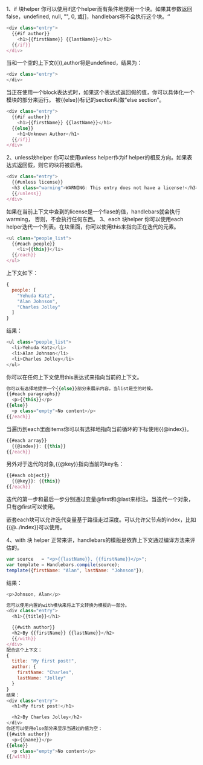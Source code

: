 1、if 块helper
你可以使用if这个helper而有条件地使用一个块。如果其参数返回false，undefined, null, "", 0, 或[]，handlebars将不会执行这个块。‘’
```js
<div class="entry">
  {{#if author}}
    <h1>{{firstName}} {{lastName}}</h1>
  {{/if}}
</div>
```
当和一个空的上下文({}),author将是undefined，结果为：
```js
<div class="entry">
</div>
```
当正在使用一个block表达式时，如果这个表达式返回假的值，你可以具体化一个模块的部分来运行。
被{{else}}标记的section叫做“else section”。
```js
<div class="entry">
  {{#if author}}
    <h1>{{firstName}} {{lastName}}</h1>
  {{else}}
    <h1>Unknown Author</h1>
  {{/if}}
</div>
```
2、unless块helper
你可以使用unless helper作为if helper的相反方向。如果表达式返回假，则它的块将被启用。
```js
<div class="entry">
  {{#unless license}}
  <h3 class="warning">WARNING: This entry does not have a license!</h3>
  {{/unless}}
</div>
```
如果在当前上下文中查到的license是一个flase的值，handlebars就会执行warming，
否则，不会执行任何东西。
3、each 块helper
你可以使用each helper迭代一个列表。在块里面，你可以使用this来指向正在迭代的元素。
```js
<ul class="people_list">
  {{#each people}}
    <li>{{this}}</li>
  {{/each}}
</ul>
```
上下文如下：
```js
{
  people: [
    "Yehuda Katz",
    "Alan Johnson",
    "Charles Jolley"
  ]
}
```
结果：
```js
<ul class="people_list">
  <li>Yehuda Katz</li>
  <li>Alan Johnson</li>
  <li>Charles Jolley</li>
</ul>
```
你可以在任何上下文使用this表达式来指向当前的上下文。
```js
你可以有选择地提供一个{{else}}部分来展示内容，当list是空的时候。
{{#each paragraphs}}
  <p>{{this}}</p>
{{else}}
  <p class="empty">No content</p>
{{/each}}
```
当遍历到each里面items你可以有选择地指向当前循环的下标使用{{@index}}。
```js
{{#each array}}
  {{@index}}: {{this}}
{{/each}}
```
另外对于迭代的对象,{{@key}}指向当前的key名：
```js
{{#each object}}
  {{@key}}: {{this}}
{{/each}}
```
迭代的第一步和最后一步分别通过变量@first和@last来标注。当迭代一个对象，只有@first可以使用。

嵌套each块可以允许迭代变量基于路径走过深度。可以允许父节点的index，比如{{@../index}}可以使用。

4、with 块 helper
正常来讲，handlebars的模版是依靠上下文通过编译方法来评估的。
```js
var source   = "<p>{{lastName}}, {{firstName}}</p>";
var template = Handlebars.compile(source);
template({firstName: "Alan", lastName: "Johnson"});
```
结果：
```js
<p>Johnson, Alan</p>
```
```js
您可以使用内置的with模块来将上下文转换为模板的一部分。
<div class="entry">
  <h1>{{title}}</h1>

  {{#with author}}
  <h2>By {{firstName}} {{lastName}}</h2>
  {{/with}}
</div>
配合这个上下文：
{
  title: "My first post!",
  author: {
    firstName: "Charles",
    lastName: "Jolley"
  }
}
结果：
<div class="entry">
  <h1>My first post!</h1>

  <h2>By Charles Jolley</h2>
</div>
你还可以使用else部分来显示当通过的值为空：
{{#with author}}
  <p>{{name}}</p>
{{else}}
  <p class="empty">No content</p>
{{/with}}
```
